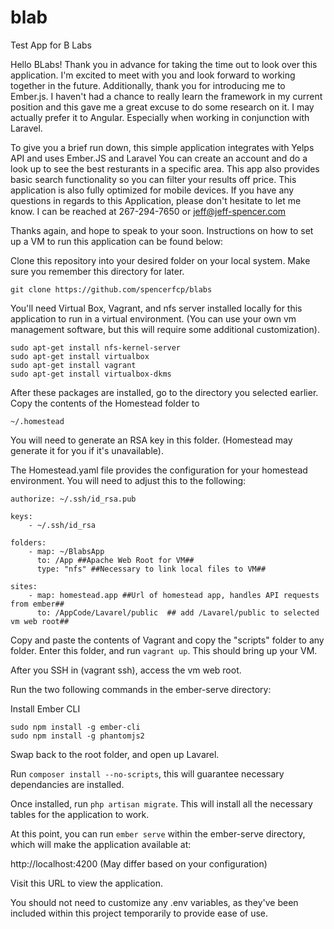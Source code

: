 # blab
Test App for B Labs

Hello BLabs!
Thank you in advance for taking the time out to look over this application. I'm excited to meet with you and look forward to working together in the future. Additionally, thank you for introducing me to Ember.js. I haven't had a chance to really learn the framework in my current position and this gave me a great excuse to do some research on it. I may actually prefer it to Angular. Especially when working in conjunction with Laravel.

To give you a brief run down, this simple application integrates with Yelps API and uses Ember.JS and Laravel You can create an account and do a look up to see the best resturants in a specific area. This app also provides basic search functionality so you can filter your results off price. This application is also fully optimized for mobile devices.
If you have any questions in regards to this Application, please don't hesitate to let me know.
I can be reached at 267-294-7650 or jeff@jeff-spencer.com 

Thanks again, and hope to speak to your soon. Instructions on how to set up a VM to run this application can be found below: 



Clone this repository into your desired folder on your local system. Make sure you remember this directory for later. 

```
git clone https://github.com/spencerfcp/blabs

```
You'll need Virtual Box, Vagrant, and nfs server installed locally for this application to run in a virtual environment. (You can use your own vm management software, but this will require some additional customization).
```
sudo apt-get install nfs-kernel-server
sudo apt-get install virtualbox
sudo apt-get install vagrant
sudo apt-get install virtualbox-dkms
```

After these packages are installed, go to the directory you selected earlier. Copy the contents of the Homestead folder to

```
~/.homestead
```

You will need to generate an RSA key in this folder. (Homestead may generate it for you if it's unavailable). 

The Homestead.yaml file provides the configuration for your homestead environment. You will need to adjust this to the following:

```
authorize: ~/.ssh/id_rsa.pub

keys:
    - ~/.ssh/id_rsa

folders:
    - map: ~/BlabsApp
      to: /App ##Apache Web Root for VM##
      type: "nfs" ##Necessary to link local files to VM##

sites:
    - map: homestead.app ##Url of homestead app, handles API requests from ember##
      to: /AppCode/Lavarel/public  ## add /Lavarel/public to selected vm web root##
```

Copy and paste the contents of Vagrant and copy the "scripts" folder to any folder. Enter this folder, and run ```vagrant up```. This should bring up your VM.


After you SSH in (vagrant ssh), access the vm web root. 

Run the two following commands in the ember-serve directory:

Install Ember CLI
```
sudo npm install -g ember-cli 
sudo npm install -g phantomjs2
```
Swap back to the root folder, and open up Lavarel.

Run ```composer install --no-scripts```, this will guarantee necessary dependancies are installed.

Once installed, run ```php artisan migrate```. This will install all the necessary tables for the application to work.

At this point, you can run ```ember serve``` within the ember-serve directory, which will make the application available at:

http://localhost:4200  (May differ based on your configuration)

Visit this URL to view the application. 

You should not need to customize any .env variables, as they've been included within this project temporarily to provide ease of use.



